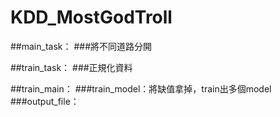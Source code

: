 # KDD_MostGodTroll
##main_task：
###將不同道路分開

##train_task：
###正規化資料

##train_main：
###train_model：將缺值拿掉，train出多個model
###output_file：
